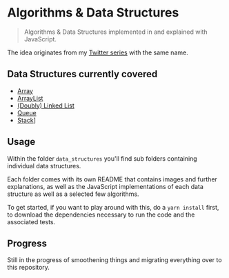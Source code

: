 # Algorithms & Data Structures
> Algorithms & Data Structures implemented in and explained with JavaScript.

The idea originates from my [Twitter series](https://twitter.com/oliverjumpertz/status/1291055493595705348) with the same name.

## Data Structures currently covered
- [Array](./data_structures/array/README.md)
- [ArrayList](./data_structures/array_list/README.md)
- [(Doubly) Linked List](./data_structures/linked_list/README.md)
- [Queue](./data_structures/queue/README.md)
- [Stack](./data_structures/stack/README.md)]

## Usage
Within the folder `data_structures` you'll find sub folders containing individual data structures.

Each folder comes with its own README that contains images and further explanations, as well as the JavaScript implementations of each data structure as well as a selected few algorithms.

To get started, if you want to play around with this, do a `yarn install` first, to download the dependencies necessary to run the code and the associated tests.

## Progress
Still in the progress of smoothening things and migrating everything over to this repository.
